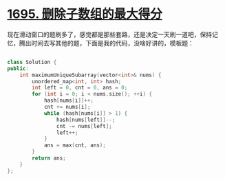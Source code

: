 # [1695. 删除子数组的最大得分](https://leetcode.cn/problems/maximum-erasure-value/description/)

现在滑动窗口的题刷多了，感觉都是那些套路，还是决定一天刷一道吧，保持记忆，腾出时间去写其他的题，下面是我的代码，没啥好讲的，模板题：

```cpp

class Solution {
public:
    int maximumUniqueSubarray(vector<int>& nums) {
        unordered_map<int, int> hash;
        int left = 0, cnt = 0, ans = 0;
        for (int i = 0; i < nums.size(); ++i) {
            hash[nums[i]]++;
            cnt += nums[i];
            while (hash[nums[i]] > 1) {
                hash[nums[left]]--;
                cnt -= nums[left];
                left++;
            }
            ans = max(cnt, ans);
        }
        return ans;
    }
};
```
